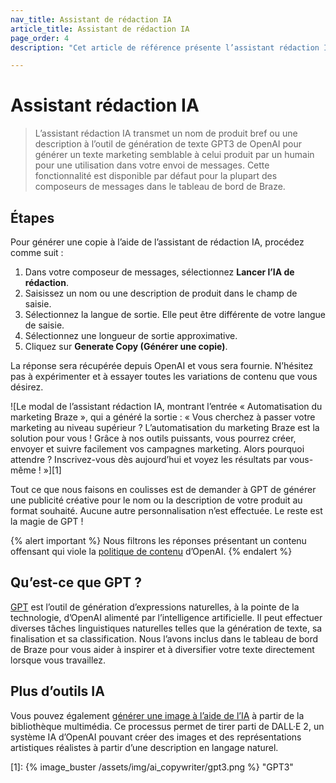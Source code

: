 ```yaml
---
nav_title: Assistant de rédaction IA
article_title: Assistant de rédaction IA
page_order: 4
description: "Cet article de référence présente l’assistant rédaction IA, une fonctionnalité qui transmet un nom de produit bref ou une description à l’outil de génération de texte GPT de OpenAI pour générer un texte marketing semblable à celui produit par un humain pour une utilisation dans votre envoi de messages."

---
```


# Assistant rédaction IA

> L’assistant rédaction IA transmet un nom de produit bref ou une description à l’outil de génération de texte GPT3 de OpenAI pour générer un texte marketing semblable à celui produit par un humain pour une utilisation dans votre envoi de messages. Cette fonctionnalité est disponible par défaut pour la plupart des composeurs de messages dans le tableau de bord de Braze.

## Étapes

Pour générer une copie à l’aide de l’assistant de rédaction IA, procédez comme suit :

1. Dans votre composeur de messages, sélectionnez <i class="fa-solid fa-wand-magic-sparkles"></i> **Lancer l’IA de rédaction**.
2. Saisissez un nom ou une description de produit dans le champ de saisie.
3. Sélectionnez la langue de sortie. Elle peut être différente de votre langue de saisie.
4. Sélectionnez une longueur de sortie approximative. 
5. Cliquez sur **Generate Copy (Générer une copie)**.

La réponse sera récupérée depuis OpenAI et vous sera fournie. N’hésitez pas à expérimenter et à essayer toutes les variations de contenu que vous désirez.

![Le modal de l’assistant rédaction IA, montrant l’entrée « Automatisation du marketing Braze », qui a généré la sortie : « Vous cherchez à passer votre marketing au niveau supérieur ? L’automatisation du marketing Braze est la solution pour vous ! Grâce à nos outils puissants, vous pourrez créer, envoyer et suivre facilement vos campagnes marketing. Alors pourquoi attendre ? Inscrivez-vous dès aujourd’hui et voyez les résultats par vous-même ! »][1]

Tout ce que nous faisons en coulisses est de demander à GPT de générer une publicité créative pour le nom ou la description de votre produit au format souhaité. Aucune autre personnalisation n’est effectuée. Le reste est la magie de GPT !

{% alert important %}
Nous filtrons les réponses présentant un contenu offensant qui viole la [politique de contenu](https://beta.openai.com/docs/usage-guidelines/content-policy) d’OpenAI.
{% endalert %}

## Qu’est-ce que GPT ?

[GPT](https://openai.com/product/gpt-4) est l’outil de génération d’expressions naturelles, à la pointe de la technologie, d’OpenAI alimenté par l’intelligence artificielle. Il peut effectuer diverses tâches linguistiques naturelles telles que la génération de texte, sa finalisation et sa classification. Nous l’avons inclus dans le tableau de bord de Braze pour vous aider à inspirer et à diversifier votre texte directement lorsque vous travaillez.

## Plus d’outils IA

Vous pouvez également [générer une image à l’aide de l’IA]({{site.baseurl}}/user_guide/engagement_tools/templates_and_media/media_library/#generate-ai) à partir de la bibliothèque multimédia. Ce processus permet de tirer parti de DALL·E 2, un système IA d’OpenAI pouvant créer des images et des représentations artistiques réalistes à partir d’une description en langage naturel.

[1]: {% image_buster /assets/img/ai_copywriter/gpt3.png %} "GPT3"
